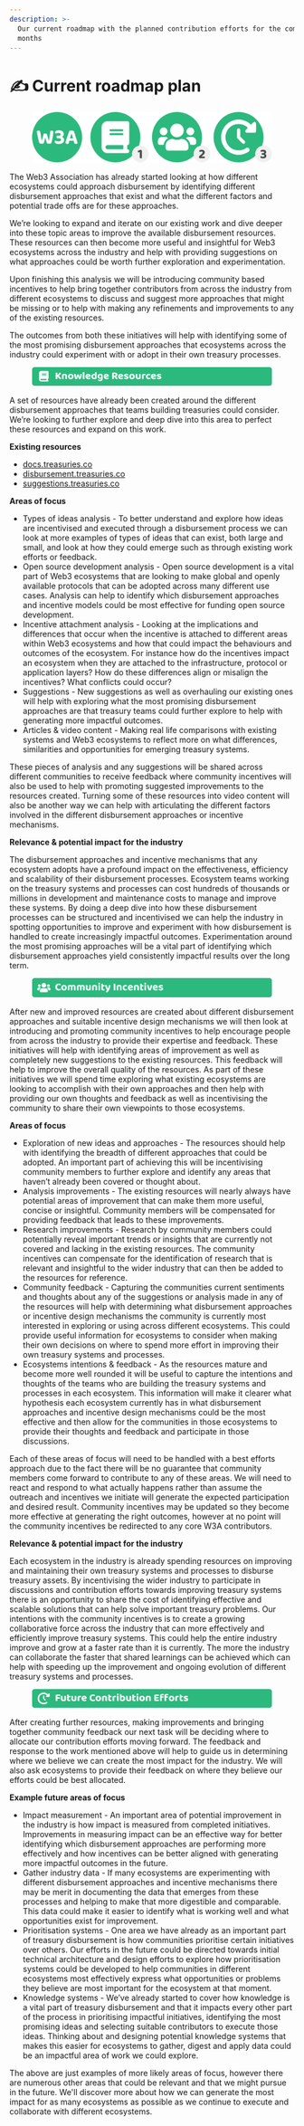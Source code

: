 ```yaml
---
description: >-
  Our current roadmap with the planned contribution efforts for the coming
  months
---
```


# ✍ Current roadmap plan

<figure><img src="../.gitbook/assets/disbursement-approaches-incentive-design-roadmap.png" alt=""><figcaption></figcaption></figure>

The Web3 Association has already started looking at how different ecosystems could approach disbursement by identifying different disbursement approaches that exist and what the different factors and potential trade offs are for these approaches.

We’re looking to expand and iterate on our existing work and dive deeper into these topic areas to improve the available disbursement resources. These resources can then become more useful and insightful for Web3 ecosystems across the industry and help with providing suggestions on what approaches could be worth further exploration and experimentation.

Upon finishing this analysis we will be introducing community based incentives to help bring together contributors from across the industry from different ecosystems to discuss and suggest more approaches that might be missing or to help with making any refinements and improvements to any of the existing resources.

The outcomes from both these initiatives will help with identifying some of the most promising disbursement approaches that ecosystems across the industry could experiment with or adopt in their own treasury processes.



<figure><img src="../.gitbook/assets/knowledge-resources.png" alt=""><figcaption></figcaption></figure>

A set of resources have already been created around the different disbursement approaches that teams building treasuries could consider. We’re looking to further explore and deep dive into this area to perfect these resources and expand on this work.



**Existing resources**

* [docs.treasuries.co](https://www.notion.so/Disbursement-Approaches-Incentive-Design-bd8adbd2e3af4bf5ad0056278f1a0575?pvs=21)
* [disbursement.treasuries.co](https://www.notion.so/Disbursement-Approaches-Incentive-Design-bd8adbd2e3af4bf5ad0056278f1a0575?pvs=21)
* [suggestions.treasuries.co](https://www.notion.so/Disbursement-Approaches-Incentive-Design-bd8adbd2e3af4bf5ad0056278f1a0575?pvs=21)



**Areas of focus**

* Types of ideas analysis - To better understand and explore how ideas are incentivised and executed through a disbursement process we can look at more examples of types of ideas that can exist, both large and small, and look at how they could emerge such as through existing work efforts or feedback.
* Open source development analysis - Open source development is a vital part of Web3 ecosystems that are looking to make global and openly available protocols that can be adopted across many different use cases. Analysis can help to identify which disbursement approaches and incentive models could be most effective for funding open source development.
* Incentive attachment analysis - Looking at the implications and differences that occur when the incentive is attached to different areas within Web3 ecosystems and how that could impact the behaviours and outcomes of the ecosystem. For instance how do the incentives impact an ecosystem when they are attached to the infrastructure, protocol or application layers? How do these differences align or misalign the incentives? What conflicts could occur?
* Suggestions - New suggestions as well as overhauling our existing ones will help with exploring what the most promising disbursement approaches are that treasury teams could further explore to help with generating more impactful outcomes.
* Articles & video content - Making real life comparisons with existing systems and Web3 ecosystems to reflect more on what differences, similarities and opportunities for emerging treasury systems.

These pieces of analysis and any suggestions will be shared across different communities to receive feedback where community incentives will also be used to help with promoting suggested improvements to the resources created. Turning some of these resources into video content will also be another way we can help with articulating the different factors involved in the different disbursement approaches or incentive mechanisms.



**Relevance & potential impact for the industry**

The disbursement approaches and incentive mechanisms that any ecosystem adopts have a profound impact on the effectiveness, efficiency and scalability of their disbursement processes. Ecosystem teams working on the treasury systems and processes can cost hundreds of thousands or millions in development and maintenance costs to manage and improve these systems. By doing a deep dive into how these disbursement processes can be structured and incentivised we can help the industry in spotting opportunities to improve and experiment with how disbursement is handled to create increasingly impactful outcomes. Experimentation around the most promising approaches will be a vital part of identifying which disbursement approaches yield consistently impactful results over the long term.



<figure><img src="../.gitbook/assets/community-incentives.png" alt=""><figcaption></figcaption></figure>

After new and improved resources are created about different disbursement approaches and suitable incentive design mechanisms we will then look at introducing and promoting community incentives to help encourage people from across the industry to provide their expertise and feedback. These initiatives will help with identifying areas of improvement as well as completely new suggestions to the existing resources. This feedback will help to improve the overall quality of the resources. As part of these initiatives we will spend time exploring what existing ecosystems are looking to accomplish with their own approaches and then help with providing our own thoughts and feedback as well as incentivising the community to share their own viewpoints to those ecosystems.



**Areas of focus**

* Exploration of new ideas and approaches - The resources should help with identifying the breadth of different approaches that could be adopted. An important part of achieving this will be incentivising community members to further explore and identify any areas that haven’t already been covered or thought about.
* Analysis improvements - The existing resources will nearly always have potential areas of improvement that can make them more useful, concise or insightful. Community members will be compensated for providing feedback that leads to these improvements.
* Research improvements - Research by community members could potentially reveal important trends or insights that are currently not covered and lacking in the existing resources. The community incentives can compensate for the identification of research that is relevant and insightful to the wider industry that can then be added to the resources for reference.
* Community feedback - Capturing the communities current sentiments and thoughts about any of the suggestions or analysis made in any of the resources will help with determining what disbursement approaches or incentive design mechanisms the community is currently most interested in exploring or using across different ecosystems. This could provide useful information for ecosystems to consider when making their own decisions on where to spend more effort in improving their own treasury systems and processes.
* Ecosystems intentions & feedback - As the resources mature and become more well rounded it will be useful to capture the intentions and thoughts of the teams who are building the treasury systems and processes in each ecosystem. This information will make it clearer what hypothesis each ecosystem currently has in what disbursement approaches and incentive design mechanisms could be the most effective and then allow for the communities in those ecosystems to provide their thoughts and feedback and participate in those discussions.

Each of these areas of focus will need to be handled with a best efforts approach due to the fact there will be no guarantee that community members come forward to contribute to any of these areas. We will need to react and respond to what actually happens rather than assume the outreach and incentives we initiate will generate the expected participation and desired result. Community incentives may be updated so they become more effective at generating the right outcomes, however at no point will the community incentives be redirected to any core W3A contributors.



**Relevance & potential impact for the industry**

Each ecosystem in the industry is already spending resources on improving and maintaining their own treasury systems and processes to disburse treasury assets. By incentivising the wider industry to participate in discussions and contribution efforts towards improving treasury systems there is an opportunity to share the cost of identifying effective and scalable solutions that can help solve important treasury problems. Our intentions with the community incentives is to create a growing collaborative force across the industry that can more effectively and efficiently improve treasury systems. This could help the entire industry improve and grow at a faster rate than it is currently. The more the industry can collaborate the faster that shared learnings can be achieved which can help with speeding up the improvement and ongoing evolution of different treasury systems and processes.



<figure><img src="../.gitbook/assets/future-contribution-efforts.png" alt=""><figcaption></figcaption></figure>

After creating further resources, making improvements and bringing together community feedback our next task will be deciding where to allocate our contribution efforts moving forward. The feedback and response to the work mentioned above will help to guide us in determining where we believe we can create the most impact for the industry. We will also ask ecosystems to provide their feedback on where they believe our efforts could be best allocated.



**Example future areas of focus**

* Impact measurement - An important area of potential improvement in the industry is how impact is measured from completed initiatives. Improvements in measuring impact can be an effective way for better identifying which disbursement approaches are performing more effectively and how incentives can be better aligned with generating more impactful outcomes in the future.
* Gather industry data - If many ecosystems are experimenting with different disbursement approaches and incentive mechanisms there may be merit in documenting the data that emerges from these processes and helping to make that more digestible and comparable. This data could make it easier to identify what is working well and what opportunities exist for improvement.
* Prioritisation systems - One area we have already as an important part of treasury disbursement is how communities prioritise certain initiatives over others. Our efforts in the future could be directed towards initial technical architecture and design efforts to explore how prioritisation systems could be developed to help communities in different ecosystems most effectively express what opportunities or problems they believe are most important for the ecosystem at that moment.
* Knowledge systems - We’ve already started to cover how knowledge is a vital part of treasury disbursement and that it impacts every other part of the process in prioritising impactful initiatives, identifying the most promising ideas and selecting suitable contributors to execute those ideas. Thinking about and designing potential knowledge systems that makes this easier for ecosystems to gather, digest and apply data could be an impactful area of work we could explore.



The above are just examples of more likely areas of focus, however there are numerous other areas that could be relevant and that we might pursue in the future. We'll discover more about how we can generate the most impact for as many ecosystems as possible as we continue to execute and collaborate with different ecosystems.
